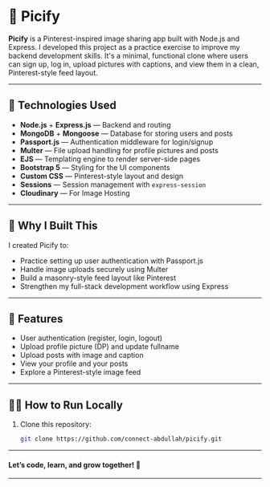 # 📸 Picify

**Picify** is a Pinterest-inspired image sharing app built with Node.js and Express. I developed this project as a practice exercise to improve my backend development skills. It's a minimal, functional clone where users can sign up, log in, upload pictures with captions, and view them in a clean, Pinterest-style feed layout.

---

## 🔧 Technologies Used

- **Node.js** + **Express.js** — Backend and routing
- **MongoDB** + **Mongoose** — Database for storing users and posts
- **Passport.js** — Authentication middleware for login/signup
- **Multer** — File upload handling for profile pictures and posts
- **EJS** — Templating engine to render server-side pages
- **Bootstrap 5** — Styling for the UI components
- **Custom CSS** — Pinterest-style layout and design
- **Sessions** — Session management with `express-session`
- **Cloudinary** — For Image Hosting

---

## 🧠 Why I Built This

I created Picify to:
- Practice setting up user authentication with Passport.js
- Handle image uploads securely using Multer
- Build a masonry-style feed layout like Pinterest
- Strengthen my full-stack development workflow using Express

---

## 🚀 Features

- User authentication (register, login, logout)
- Upload profile picture (DP) and update fullname
- Upload posts with image and caption
- View your profile and your posts
- Explore a Pinterest-style image feed

---

## 🧑‍💻 How to Run Locally  
1. Clone this repository:  
   ```bash  
   git clone https://github.com/connect-abdullah/picify.git


------------------------------------------

#### Let’s code, learn, and grow together! 🚀  

------------------------------------------



